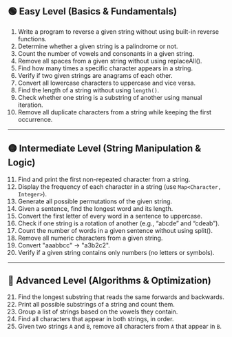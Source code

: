 ## 🟢 Easy Level (Basics & Fundamentals)
1. Write a program to reverse a given string without using built-in reverse functions.
2. Determine whether a given string is a palindrome or not.
3. Count the number of vowels and consonants in a given string.
4. Remove all spaces from a given string without using replaceAll().
5. Find how many times a specific character appears in a string.
6. Verify if two given strings are anagrams of each other.
7. Convert all lowercase characters to uppercase and vice versa.
8. Find the length of a string without using `length()`.
9. Check whether one string is a substring of another using manual iteration.
10. Remove all duplicate characters from a string while keeping the first occurrence.

---

## 🟡 Intermediate Level (String Manipulation & Logic)
11. Find and print the first non-repeated character from a string.
12. Display the frequency of each character in a string (use `Map<Character, Integer>`).
13. Generate all possible permutations of the given string.
14. Given a sentence, find the longest word and its length.
15. Convert the first letter of every word in a sentence to uppercase.
16. Check if one string is a rotation of another (e.g., “abcde” and “cdeab”).
17. Count the number of words in a given sentence without using split().
18. Remove all numeric characters from a given string.
19. Convert "aaabbcc" → "a3b2c2".
20. Verify if a given string contains only numbers (no letters or symbols).

---

## 🔴 Advanced Level (Algorithms & Optimization)
21. Find the longest substring that reads the same forwards and backwards.
22. Print all possible substrings of a string and count them.
23. Group a list of strings based on the vowels they contain.
24. Find all characters that appear in both strings, in order.
25. Given two strings `A` and `B`, remove all characters from `A` that appear in `B`.
